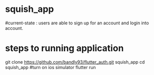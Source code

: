 # squish_app

#current-state : users are able to sign up for an account and login into account.

# steps to running application
git clone https://github.com/bandly93/flutter_auth.git squish_app
cd squish_app
#turn on ios simulator
flutter run

